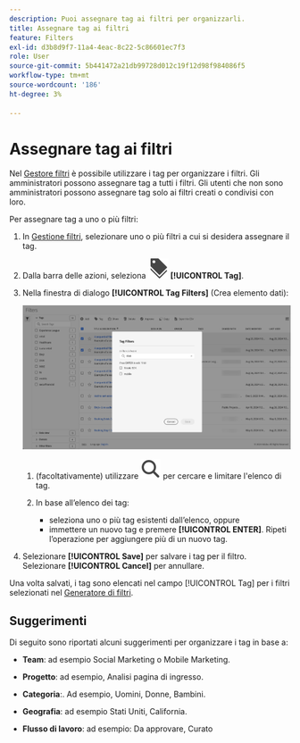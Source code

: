 ```yaml
---
description: Puoi assegnare tag ai filtri per organizzarli.
title: Assegnare tag ai filtri
feature: Filters
exl-id: d3b8d9f7-11a4-4eac-8c22-5c86601ec7f3
role: User
source-git-commit: 5b441472a21db99728d012c19f12d98f984086f5
workflow-type: tm+mt
source-wordcount: '186'
ht-degree: 3%

---
```


# Assegnare tag ai filtri

Nel [Gestore filtri](manage-filters.md) è possibile utilizzare i tag per organizzare i filtri. Gli amministratori possono assegnare tag a tutti i filtri. Gli utenti che non sono amministratori possono assegnare tag solo ai filtri creati o condivisi con loro.

Per assegnare tag a uno o più filtri:

1. In [Gestione filtri](manage-filters.md), selezionare uno o più filtri a cui si desidera assegnare il tag.
1. Dalla barra delle azioni, seleziona ![Etichette](/help/assets/icons/Labels.svg) **[!UICONTROL Tag]**.
1. Nella finestra di dialogo **[!UICONTROL Tag Filters]** (Crea elemento dati):

   ![Finestra di dialogo Filtri tag](assets/tag-filter-dialog.png)

   1. (facoltativamente) utilizzare ![Cerca](/help/assets/icons/Search.svg) per cercare e limitare l&#39;elenco di tag.

   2. In base all’elenco dei tag:

      * seleziona uno o più tag esistenti dall’elenco, oppure
      * immettere un nuovo tag e premere **[!UICONTROL ENTER]**. Ripeti l’operazione per aggiungere più di un nuovo tag.

1. Selezionare **[!UICONTROL Save]** per salvare i tag per il filtro. Selezionare **[!UICONTROL Cancel]** per annullare.

Una volta salvati, i tag sono elencati nel campo [!UICONTROL Tag] per i filtri selezionati nel [Generatore di filtri](filter-builder.md).


## Suggerimenti

Di seguito sono riportati alcuni suggerimenti per organizzare i tag in base a:

* **Team**: ad esempio Social Marketing o Mobile Marketing.

* **Progetto**: ad esempio, Analisi pagina di ingresso.

* **Categoria**:. Ad esempio, Uomini, Donne, Bambini.

* **Geografia**: ad esempio Stati Uniti, California.

* **Flusso di lavoro**: ad esempio: Da approvare, Curato

